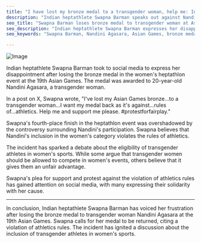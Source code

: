 ```yaml
---
title: "I have lost my bronze medal to a transgender woman, help me: India's Swapna on Nandini"
description: "Indian heptathlete Swapna Barman speaks out against Nandini Agasara after losing bronze medal in women's heptathlon at 19th Asian Games"
seo_title: "Swapna Barman loses bronze medal to transgender woman at Asian Games"
seo_description: "Indian heptathlete Swapna Barman expresses her disappointment after losing the bronze medal to Nandini Agasara, a transgender woman, in the women's heptathlon event at the 19th Asian Games. Swapna calls for support and protests against the violation of athletics rules."
seo_keywords: "Swapna Barman, Nandini Agasara, Asian Games, bronze medal, transgender woman, heptathlon, athletics"

---
```


![Image](https://static.inshorts.com/inshorts/images/v1/variants/jpg/m/2023/10_oct/2_mon/img_1696221032800_832.jpg)

Indian heptathlete Swapna Barman took to social media to express her disappointment after losing the bronze medal in the women's heptathlon event at the 19th Asian Games. The medal was awarded to 20-year-old Nandini Agasara, a transgender woman.

In a post on X, Swapna wrote, "I've lost my Asian Games bronze...to a transgender woman...I want my medal back as it's against...rules of...athletics. Help me and support me please. #protestforfairplay."

Swapna's fourth-place finish in the heptathlon event was overshadowed by the controversy surrounding Nandini's participation. Swapna believes that Nandini's inclusion in the women's category violates the rules of athletics.

The incident has sparked a debate about the eligibility of transgender athletes in women's sports. While some argue that transgender women should be allowed to compete in women's events, others believe that it gives them an unfair advantage.

Swapna's plea for support and protest against the violation of athletics rules has gained attention on social media, with many expressing their solidarity with her cause.

---

In conclusion, Indian heptathlete Swapna Barman has voiced her frustration after losing the bronze medal to transgender woman Nandini Agasara at the 19th Asian Games. Swapna calls for her medal to be returned, citing a violation of athletics rules. The incident has ignited a discussion about the inclusion of transgender athletes in women's sports.